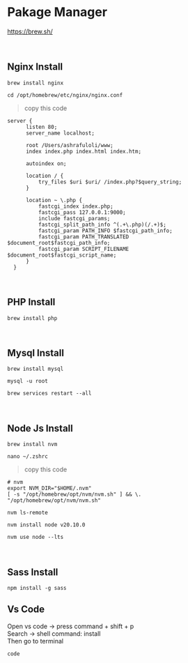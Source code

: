 # Pakage Manager
https://brew.sh/

<br>

## Nginx Install

``` shell
brew install nginx
```

``` shell
cd /opt/homebrew/etc/nginx/nginx.conf
```

> copy this code
```
server {
      listen 80;
      server_name localhost;

      root /Users/ashrafuloli/www;
      index index.php index.html index.htm;

      autoindex on;

      location / {
          try_files $uri $uri/ /index.php?$query_string;
      }

      location ~ \.php {
          fastcgi_index index.php;
          fastcgi_pass 127.0.0.1:9000;
          include fastcgi_params;
          fastcgi_split_path_info ^(.+\.php)(/.+)$;
          fastcgi_param PATH_INFO $fastcgi_path_info;
          fastcgi_param PATH_TRANSLATED $document_root$fastcgi_path_info;
          fastcgi_param SCRIPT_FILENAME $document_root$fastcgi_script_name;
      }
  }
```

<br>

## PHP Install

``` shell
brew install php
```

<br>

## Mysql Install

``` shell
brew install mysql
```

``` shell
mysql -u root
```

``` shell
brew services restart --all
```

<br>

## Node Js Install

``` shell
brew install nvm
```

``` shell
nano ~/.zshrc
```
> copy this code

``` shell
# nvm 
export NVM_DIR="$HOME/.nvm"
[ -s "/opt/homebrew/opt/nvm/nvm.sh" ] && \. "/opt/homebrew/opt/nvm/nvm.sh"
```

``` shell
nvm ls-remote
```

``` shell
nvm install node v20.10.0
```

``` shell
nvm use node --lts
```

<br>

## Sass Install

``` shell
npm install -g sass
```

## Vs Code

Open vs code -> press command + shift + p <br>
Search ->  shell command: install <br>
Then go to terminal

``` shell
code
```



